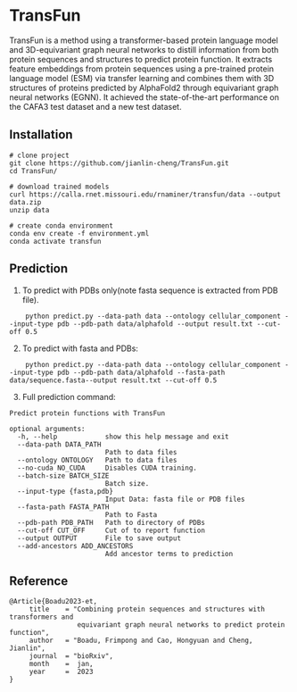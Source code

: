 # TransFun
TransFun is a method using a transformer-based protein language model and 3D-equivariant graph neural networks to distill information from both protein sequences and structures to predict protein function. It extracts feature embeddings from protein sequences using a pre-trained protein language model (ESM) via transfer learning and combines them with 3D structures of proteins predicted by AlphaFold2 through equivariant graph neural networks (EGNN). It achieved the state-of-the-art performance on the CAFA3 test dataset and a new test dataset.



## Installation
```
# clone project
git clone https://github.com/jianlin-cheng/TransFun.git
cd TransFun/

# download trained models
curl https://calla.rnet.missouri.edu/rnaminer/transfun/data --output data.zip
unzip data

# create conda environment
conda env create -f environment.yml
conda activate transfun
```


## Prediction
1. To predict with PDBs only(note fasta sequence is extracted from PDB file).
```
    python predict.py --data-path data --ontology cellular_component --input-type pdb --pdb-path data/alphafold --output result.txt --cut-off 0.5
```

2. To predict with fasta and PDBs: 
```
    python predict.py --data-path data --ontology cellular_component --input-type pdb --pdb-path data/alphafold --fasta-path data/sequence.fasta--output result.txt --cut-off 0.5
```

3. Full prediction command: 
```
Predict protein functions with TransFun

optional arguments:
  -h, --help            show this help message and exit
  --data-path DATA_PATH
                        Path to data files
  --ontology ONTOLOGY   Path to data files
  --no-cuda NO_CUDA     Disables CUDA training.
  --batch-size BATCH_SIZE
                        Batch size.
  --input-type {fasta,pdb}
                        Input Data: fasta file or PDB files
  --fasta-path FASTA_PATH
                        Path to Fasta
  --pdb-path PDB_PATH   Path to directory of PDBs
  --cut-off CUT_OFF     Cut of to report function
  --output OUTPUT       File to save output
  --add-ancestors ADD_ANCESTORS
                        Add ancestor terms to prediction
```


## Reference
```
@Article{Boadu2023-et,
     title    = "Combining protein sequences and structures with transformers and
                 equivariant graph neural networks to predict protein function",
     author   = "Boadu, Frimpong and Cao, Hongyuan and Cheng, Jianlin",
     journal  = "bioRxiv",
     month    =  jan,
     year     =  2023
}
```
